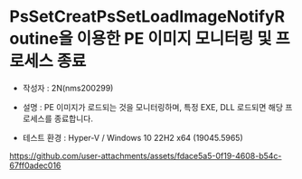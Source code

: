 # PsSetCreatPsSetLoadImageNotifyRoutine을 이용한 PE 이미지 모니터링 및 프로세스 종료

* 작성자 : 2N(nms200299)

* 설명 : PE 이미지가 로드되는 것을 모니터링하며, 특정 EXE, DLL 로드되면 해당 프로세스를 종료합니다.

* 테스트 환경 : Hyper-V / Windows 10 22H2 x64 (19045.5965)

https://github.com/user-attachments/assets/fdace5a5-0f19-4608-b54c-67ff0adec016

